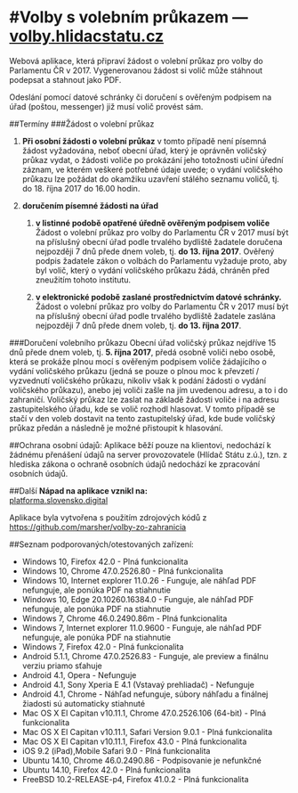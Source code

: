 #Volby s volebním průkazem — [volby.hlidacstatu.cz](https://volby.hlidacstatu.cz/)
============================

Webová aplikace, která připraví žádost o volební průkaz pro volby do Parlamentu ČR v 2017.
Vygenerovanou žádost si volič může stáhnout podepsat a stahnout jako PDF.

Odeslání pomocí datové schránky či doručení s ověřeným podpisem na úřad (poštou, messenger) již musí volič provést sám. 

##Termíny
###Žádost o volební průkaz
1. **Při osobní žádosti o volební průkaz**
	 v tomto případě není písemná žádost vyžadována, neboť obecní úřad, který je oprávněn voličský průkaz vydat, o žádosti voliče po prokázání jeho totožnosti učiní úřední záznam, ve kterém veškeré potřebné údaje uvede; o vydání voličského průkazu lze požádat do okamžiku uzavření stálého seznamu voličů, tj. do 18. října 2017 do 16.00 hodin.

2. **doručením písemné žádosti na úřad**
	1. **v listinné podobě opatřené úředně ověřeným podpisem voliče**
	Žádost o volební průkaz pro volby do Parlamentu ČR v 2017 musí být na příslušný obecní úřad podle trvalého bydliště žadatele doručena nejpozději 7 dnů přede dnem voleb, tj. **do 13. října 2017**.
	Ověřený podpis žadatele zákon o volbách do Parlamentu vyžaduje proto, aby byl volič, který o vydání voličského průkazu žádá, chráněn před zneužitím tohoto institutu.

	2. **v elektronické podobě zaslané prostřednictvím datové schránky.**
	Žádost o volební průkaz pro volby do Parlamentu ČR v 2017 musí být na příslušný obecní úřad podle trvalého bydliště žadatele zaslána nejpozději 7 dnů přede dnem voleb, tj. **do 13. října 2017**.


###Doručení volebního průkazu
Obecní úřad voličský průkaz nejdříve 15 dnů přede dnem voleb, tj. **5. října 2017**, předá osobně voliči nebo osobě, která se prokáže plnou mocí s ověřeným podpisem voliče žádajícího o vydání voličského průkazu (jedná se pouze o plnou moc k převzetí / vyzvednutí voličského průkazu, nikoliv však k podání žádosti o vydání voličského průkazu), anebo jej voliči zašle na jím uvedenou adresu, a to i do zahraničí. Voličský průkaz lze zaslat na základě žádosti voliče i na adresu zastupitelského úřadu, kde se volič rozhodl hlasovat. V tomto případě se stačí v den voleb dostavit na tento zastupitelský úřad, kde bude voličský průkaz předán a následně je možné přistoupit k hlasování.




##Ochrana osobní údajů:
Aplikace běží pouze na klientovi, nedochází k žádnému přenášení údajů na server provozovatele (Hlídač Státu z.ú.), tzn. z hlediska zákona o ochraně osobních údajů nedochází ke zpracování osobních údajů. 



##Další
**Nápad na aplikace vznikl na:**  
[platforma.slovensko.digital](https://platforma.slovensko.digital/)

Aplikace byla vytvořena s použitím zdrojových kódů z https://github.com/marsher/volby-zo-zahranicia



##Seznam podporovaných/otestovaných zařízení:

* Windows 10, Firefox 42.0 - Plná funkcionalita
* Windows 10, Chrome 47.0.2526.80 - Plná funkcionalita
* Windows 10, Internet explorer 11.0.26 - Funguje, ale náhľad PDF nefunguje, ale ponúka PDF na stiahnutie
* Windows 10, Edge 20.10260.16384.0 - Funguje, ale náhľad PDF nefunguje, ale ponúka PDF na stiahnutie
* Windows 7, Chrome 46.0.2490.86m - Plná funkcionalita
* Windows 7, Internet explorer 11.0.9600 - Funguje, ale náhľad PDF nefunguje, ale ponúka PDF na stiahnutie
* Windows 7, Firefox 42.0 - Plná funkcionalita
* Android 5.1.1, Chrome 47.0.2526.83 - Funguje, ale preview a finálnu verziu priamo sťahuje
* Android 4.1, Opera - Nefunguje
* Android 4.1, Sony Xperia E 4.1 (Vstavaý prehliadač) - Nefunguje
* Android 4.1, Chrome - Náhľad nefunguje, súbory náhľadu a finálnej žiadosti sú automaticky stiahnuté
* Mac OS X El Capitan v10.11.1, Chrome 47.0.2526.106 (64-bit) - Plná funkcionalita
* Mac OS X El Capitan v10.11.1, Safari Version 9.0.1 - Plná funkcionalita
* Mac OS X El Capitan v10.11.1, Firefox 43.0 - Plná funkcionalita
* iOS 9.2 (iPad),Mobile Safari 9.0 - Plná funkcionalita
* Ubuntu 14.10, Chrome 46.0.2490.86 - Podpisovanie je nefunkčné
* Ubuntu 14.10, Firefox 42.0 - Plná funkcionalita
* FreeBSD 10.2-RELEASE-p4, Firefox 41.0.2 - Plná funkcionalita


